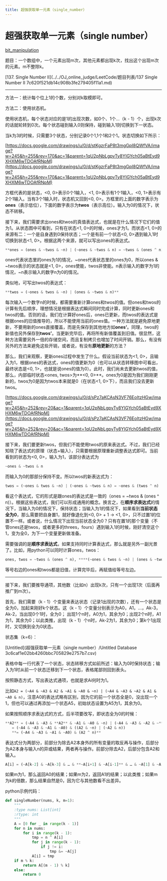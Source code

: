 ```yaml
---
title: 超强获取单一元素（single_number）
---
```


# 超强获取单一元素（single number）

[bit_manipulation](https://docs.google.com/document/d/1qU2pNbLgpvTy8YIGYch05aBtEyd9XHXM6wTDOAfRNpM/edit#)

题目：一个数组中，一个元素出现m次，其他元素都出现k次，找出这个出现m次的元素。m不整除k。

[137. Single Number II](../../OJ_online_judge/LeetCode/题目列表/137 Single Number II 7c620f521db14c908b3fe279405f11a1.md) 

---

方法一：统计每个位上1的个数，分别对k取模即可。

方法二：使用状态机。

使用状态机，每个状态对应的是1的出现次数，如0个、1个...（k - 1）个，出现k次的话就轮转到0次。每个状态碰到输入0则保持，碰到输入1则切换到下一状态。

当k为3的时候，只需要3个状态，分别记录0个1,1个1和2个1。状态切换如下所示：

[https://docs.google.com/drawings/u/0/d/stKgzrFaP8t3mgGpI8QWfVA/image?w=245&h=255&rev=170&ac=1&parent=1qU2pNbLgpvTy8YIGYch05aBtEyd9XHXM6wTDOAfRNpM](https://docs.google.com/drawings/u/0/d/stKgzrFaP8t3mgGpI8QWfVA/image?w=245&h=255&rev=170&ac=1&parent=1qU2pNbLgpvTy8YIGYch05aBtEyd9XHXM6wTDOAfRNpM)

方框代表的是状态，<0, 0>表示0个1输入，<1, 0>表示有1个1输入，<0, 1>表示有2个1输入。当有3个1输入时，状态机又回到<0, 0>。方框里的上面的数字表示为**ones**（表示低位），下面的数字表示为**twos**（表示高位）。输入为0的情况下，状态不转移。

接下来，我们需要求出ones和twos的真值表达式，也就是在什么情况下它们的值为1。从状态图中可看到，只有在状态<1, 0>的时候，ones才为1。而状态<1, 0>的来源有二：一个是自身遇到0保持状态；一个是有前一个状态<0, 0>遇到输入1时切换到状态<1, 0>。根据这两个来源，就可以写出ones的表达式。

```python
**ones = (ones & ~twos & ~n) | (~ones & ~twos & n) = ~twos & (ones ^ n)**
```

ones代表状态里的ones为1的情况，~ones代表状态里的ones为0，所以ones & ~twos表示的状态就是<1, 0>，ones使能，twos非使能。n表示输入的数字为1的情况，~n表示输入的数字n为0的情况。

类似地，可写出twos的表达式：

```python
**twos = (~ones & twos & ~n) | (ones & ~twos & n)**
```

每次输入一个数字n的时候，都需要重新计算ones和twos的值。但ones和twos的计算有先后顺序，理想情况是根据表达式瞬间同时完成计算，同时更新ones和twos的值。否则的话，我们在计算好ones后，ones已更新，而twos的表达式是根据ones的旧值推导的，所以不能使用当前的ones值。一种方法就是避免原地更新，不要用新的ones直接覆盖，而是先保存到其他地方如**ones’**。同理，twos的新值也另外保存到**twos’**。当更新完毕后，再将所有新值覆盖到旧值。很显然，这种方法需要另外一倍的存储空间，而且复制拷贝也增加了时间开销。那么，有没有另外的方法来避免这些开销，或者说，有没有**原地更新**的方法？

那么，我们来观察，更新ones过程中发生了什么。假设当前状态为<1, 0>，且输入为1，根据ones的表达式，ones的值更新为0（也可以从状态转移图中可看出，最终状态是<0, 1>，也就是说ones的值为0）。此时，我们尚未去更新twos的值，那么，内部临时状态<ones, twos>为**<0, 0>**。ones为0是因为我们刚刚更新的，twos为0是因为twos本来就是0（在状态<1, 0>下），而且我们没去更新twos。

[https://docs.google.com/drawings/u/0/d/sPz7aKCAsN3VF76EoItzHGw/image?w=245&h=252&rev=20&ac=1&parent=1qU2pNbLgpvTy8YIGYch05aBtEyd9XHXM6wTDOAfRNpM](https://docs.google.com/drawings/u/0/d/sPz7aKCAsN3VF76EoItzHGw/image?w=245&h=252&rev=20&ac=1&parent=1qU2pNbLgpvTy8YIGYch05aBtEyd9XHXM6wTDOAfRNpM)

接下来，我们要更新twos，但我们不能使用twos的原来表达式。不过，我们已经知晓了表达式的原理（状态+输入），只需要根据原理重新调整表达式即可。当前看到的状态为<0, 0>，输入为1，该部分表达式为

```python
~ones & ~twos & n
```

而输入为0的那部分保持不变。所以twos的新表达式为：

```python
twos = (~ones & twos & ~n) | (~ones & ~twos & n) = ~ones & (twos ^ n)
```

看这个表达式，它的形式是跟ones的表达式是一致的（ones = ~twos & (ones ^ n)）。根据这些表达式，我们可以形成通用的概念。换言之，在**顺序求表达式**的情况下，当输入为0的情况下，保持状态；当输入为1的情况下，如果看到**当前状态全为0**，那么需要把自身置1，就好像退化到<0, 0> + 1 → <1, 0>，只不过置1的位置不一样。或者说，什么情况下出现当前状态全为0？只有在置1的那个变量（不管ones还是twos，或者更多的threes，fours）遇到输入1的时候，刚好清空这个1，变为全0，为下一个变量更新做准备。

需要强调的是**顺序求表达式**，如果支持同时计算表达式，那么就是另外一副光景了。比如，用python可以同时计算ones，twos：

```python
ones, twos = ~twos & (ones ^ n), ****(~ones & twos & ~n) | (ones & ~twos & n)
```

等号右边的ones和twos都是旧值，计算完毕后，再赋值给等号左边。

---

接下来，我们要推导通项，其他数（比如n）出现k次，只有一个出现1次（后面再推广到m次）。

首先，我们需要（k - 1）个变量来表达状态（记录1出现的次数），还有一个状态是全为0，加起来刚好k个状态。这（k - 1）个变量分别表示为A0，A1，...，Ak-3，Ak-2，当出现0个1时，全为0； 出现1个n时，A0为1，其余为0；出现2个n时，A1为1，其余为0；以此类推，出现（k - 1）个n时，Ak-2为1，其余为0；第k个1出现时，又切换到全为0状态。

状态集（k=6）：

[Untitled](超强获取单一元素（single number）/Untitled Database 3c6caf1e02bb4260bbc705829e2757b7.csv)

表格中每一行代表了一个状态，状态转移方式如前所述：输入为0时保持状态；输入为1时从前一个状态迁移到下一个状态，表格尾部则回到表头。

按照静态方式，写出表达式通项，也就是求Ai何时为1。

比如`A2 = (~A4 & ~A3 & A2 & ~A1 & ~A0 & ~n) | (~A4 & ~A3 & ~A2 & A1 & ~A0 & n)`，注意A0的表达式略有区别，因为它的前一个状态全是0，没出现一个1，但也可以通过再添加一个状态A5，初始状态设置为A5为1，其余为0。

如果按照顺序求表达式的方式，后半项要改写，即状态全为0的时候：

```python
**A2** = (~A4 & ~A3 & **A2** & ~A1 & ~A0 & ~n) | (~A4 & ~A3 & ~A2 & ~**A1** & ~A0 & n)
   = (~A4 & ~A3 & ~A1 & ~A0) & ((A2 & ~n) | (~A2 & n))
   **= (~A4 & ~A3 & ~A1 & ~A0) & (A2 ^ n)**
```

表达式分为两部分，前部分为除去A2本身外的所有变量的取反再与操作，后部分为A2本身与输入n的异或结果，两者再与操作。前部分除去A2，后部分包含A2和输入。

```python
A[i] = (~A[k-2] & ~A[k-3] & … & **~A[i+1] & ~A[i-1]** & … & ~A[1] & ~A[0]) & (**A[i]** ^ n)
```

如果m为1，那么返回A0的结果；如果m为2，返回A1的结果；以此类推；如果m为k的倍数，那么结果自然是0，因为它与其他数看不出差异。

python示例代码：

```python
def singleNumber(nums, k, m=1):
    """
    :type nums: List[int]
    :rtype: int
    """
    A = [0 for _ in range(k - 1)]
    for n in nums:
        for i in range(k - 1):
            tmp = n ^ A[i]
            for j in range(k - 1):
                if j != i:
                    tmp &= ~A[j]
            A[i] = tmp
    if m % k:
        return A[(m - 1) % k]
    else:
        return 0
```